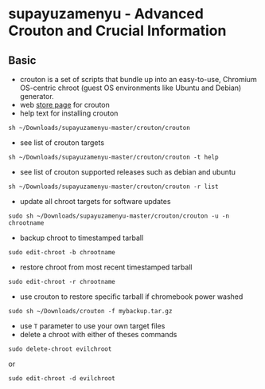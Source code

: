 # supayuzamenyu - Advanced Crouton and Crucial Information

## Basic
* crouton is a set of scripts that bundle up into an easy-to-use, Chromium OS-centric chroot (guest OS environments like Ubuntu and Debian) generator.
* web [store page](https://goo.gl/fd3zc) for crouton
* help text for installing crouton
```
sh ~/Downloads/supayuzamenyu-master/crouton/crouton
```
* see list of crouton targets
```
sh ~/Downloads/supayuzamenyu-master/crouton/crouton -t help
```
* see list of crouton supported releases such as debian and ubuntu
```
sh ~/Downloads/supayuzamenyu-master/crouton/crouton -r list
```
* update all chroot targets for software updates
```
sudo sh ~/Downloads/supayuzamenyu-master/crouton/crouton -u -n chrootname
```
* backup chroot to timestamped tarball
```
sudo edit-chroot -b chrootname
```
* restore chroot from most recent timestamped tarball
```
sudo edit-chroot -r chrootname
```
* use crouton to restore specific tarball if chromebook power washed
```
sudo sh ~/Downloads/crouton -f mybackup.tar.gz
```
* use `T` parameter to use your own target files
* delete a chroot with either of theses commands
```
sudo delete-chroot evilchroot
```
or
```
sudo edit-chroot -d evilchroot
```

